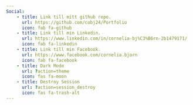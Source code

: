 ```yaml
---
Social:
    - title: Link till mitt github repo.
      url: https://github.com/cobj24/Portfolio
      icon: fab fa-github
    - title: Link till min Linkedin.
      url: https://www.linkedin.com/in/cornelia-bj%C3%B6rn-2b1479171/
      icon: fab fa-linkedin
    - title: Link till min Facebook.
      url: https://www.facebook.com/cornelia.bjorn
      icon: fab fa-facebook
    - title: Dark Mode
      url: ?action=theme
      icon: fas fa-moon
    - title: Destroy Session
      url: ?action=session_destroy
      icon: fas fa-trash-alt
---
```

